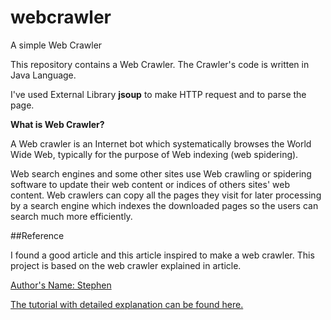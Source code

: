 # webcrawler
A simple Web Crawler

This repository contains a Web Crawler. The Crawler's code is written in Java Language.

I've used External Library **jsoup** to make HTTP request and to parse the page.

**What is Web Crawler?**

A Web crawler is an Internet bot which systematically browses the World Wide Web, typically for the purpose of Web indexing (web spidering).

Web search engines and some other sites use Web crawling or spidering software to update their web content or indices of others sites' web content. 
Web crawlers can copy all the pages they visit for later processing by a search engine which indexes the downloaded pages so the users can search much more efficiently.

##Reference

I found a good article and this article inspired to make a web crawler. 
This project is based on the web crawler explained in article.

[Author's Name: Stephen](http://www.netinstructions.com/author/stephen/)

[The tutorial with detailed explanation can be found here.](http://www.netinstructions.com/how-to-make-a-simple-web-crawler-in-java/)
